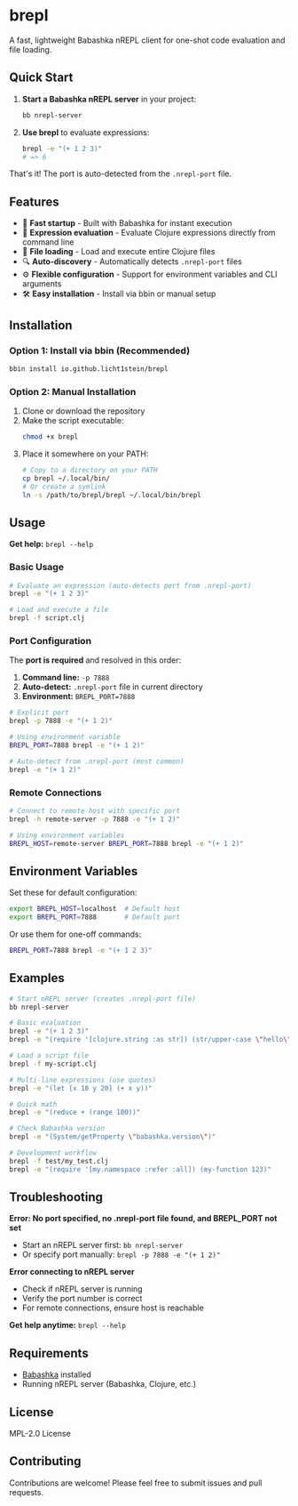 # brepl

A fast, lightweight Babashka nREPL client for one-shot code evaluation and file loading.

## Quick Start

1. **Start a Babashka nREPL server** in your project:
   ```bash
   bb nrepl-server
   ```

2. **Use brepl** to evaluate expressions:
   ```bash
   brepl -e "(+ 1 2 3)"
   # => 6
   ```

That's it! The port is auto-detected from the `.nrepl-port` file.

## Features

- 🚀 **Fast startup** - Built with Babashka for instant execution
- 📝 **Expression evaluation** - Evaluate Clojure expressions directly from command line
- 📁 **File loading** - Load and execute entire Clojure files
- 🔍 **Auto-discovery** - Automatically detects `.nrepl-port` files
- ⚙️ **Flexible configuration** - Support for environment variables and CLI arguments
- 🛠️ **Easy installation** - Install via bbin or manual setup

## Installation

### Option 1: Install via bbin (Recommended)

```bash
bbin install io.github.licht1stein/brepl
```

### Option 2: Manual Installation

1. Clone or download the repository
2. Make the script executable:
   ```bash
   chmod +x brepl
   ```
3. Place it somewhere on your PATH:
   ```bash
   # Copy to a directory on your PATH
   cp brepl ~/.local/bin/
   # Or create a symlink
   ln -s /path/to/brepl/brepl ~/.local/bin/brepl
   ```

## Usage

**Get help:** `brepl --help`

### Basic Usage

```bash
# Evaluate an expression (auto-detects port from .nrepl-port)
brepl -e "(+ 1 2 3)"

# Load and execute a file
brepl -f script.clj
```

### Port Configuration

The **port is required** and resolved in this order:

1. **Command line:** `-p 7888`
2. **Auto-detect:** `.nrepl-port` file in current directory
3. **Environment:** `BREPL_PORT=7888`

```bash
# Explicit port
brepl -p 7888 -e "(+ 1 2)"

# Using environment variable
BREPL_PORT=7888 brepl -e "(+ 1 2)"

# Auto-detect from .nrepl-port (most common)
brepl -e "(+ 1 2)"
```

### Remote Connections

```bash
# Connect to remote host with specific port
brepl -h remote-server -p 7888 -e "(+ 1 2)"

# Using environment variables
BREPL_HOST=remote-server BREPL_PORT=7888 brepl -e "(+ 1 2)"
```

## Environment Variables

Set these for default configuration:

```bash
export BREPL_HOST=localhost  # Default host
export BREPL_PORT=7888       # Default port
```

Or use them for one-off commands:
```bash
BREPL_PORT=7888 brepl -e "(+ 1 2 3)"
```

## Examples

```bash
# Start nREPL server (creates .nrepl-port file)
bb nrepl-server

# Basic evaluation
brepl -e "(+ 1 2 3)"
brepl -e "(require '[clojure.string :as str]) (str/upper-case \"hello\")"

# Load a script file  
brepl -f my-script.clj

# Multi-line expressions (use quotes)
brepl -e "(let [x 10 y 20] (+ x y))"

# Quick math
brepl -e "(reduce + (range 100))"

# Check Babashka version
brepl -e "(System/getProperty \"babashka.version\")"

# Development workflow
brepl -f test/my_test.clj
brepl -e "(require '[my.namespace :refer :all]) (my-function 123)"
```

## Troubleshooting

**Error: No port specified, no .nrepl-port file found, and BREPL_PORT not set**
- Start an nREPL server first: `bb nrepl-server`
- Or specify port manually: `brepl -p 7888 -e "(+ 1 2)"`

**Error connecting to nREPL server**
- Check if nREPL server is running
- Verify the port number is correct
- For remote connections, ensure host is reachable

**Get help anytime:** `brepl --help`

## Requirements

- [Babashka](https://babashka.org/) installed
- Running nREPL server (Babashka, Clojure, etc.)

## License

MPL-2.0 License

## Contributing

Contributions are welcome! Please feel free to submit issues and pull requests.
